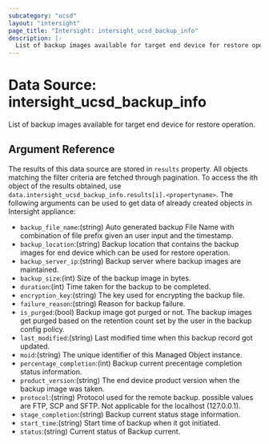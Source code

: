```yaml
---
subcategory: "ucsd"
layout: "intersight"
page_title: "Intersight: intersight_ucsd_backup_info"
description: |-
  List of backup images available for target end device for restore operation.
---
```


# Data Source: intersight_ucsd_backup_info
List of backup images available for target end device for restore operation.
## Argument Reference
The results of this data source are stored in `results` property.
All objects matching the filter criteria are fetched through pagination.
To access the ith object of the results obtained, use `data.intersight_ucsd_backup_info.results[i].<propertyname>`.
The following arguments can be used to get data of already created objects in Intersight appliance:
* `backup_file_name`:(string) Auto generated backup File Name with combination of file prefix given an user input and the timestamp. 
* `backup_location`:(string) Backup location that contains the backup images for end device which can be used for restore operation. 
* `backup_server_ip`:(string) Backup server where backup images are maintained. 
* `backup_size`:(int) Size of the backup image in bytes. 
* `duration`:(int) Time taken for the backup to be completed. 
* `encryption_key`:(string) The key used for encrypting the backup file. 
* `failure_reason`:(string) Reason for backup failure. 
* `is_purged`:(bool) Backup image got purged or not. The backup images get purged based on the retention count set by the user in the backup config policy. 
* `last_modified`:(string) Last modified time when this backup record got updated. 
* `moid`:(string) The unique identifier of this Managed Object instance. 
* `percentage_completion`:(int) Backup current precentage completion status information. 
* `product_version`:(string) The end device product version when the backup image was taken. 
* `protocol`:(string) Protocol used for the remote backup. possible values are FTP, SCP and SFTP. Not applicable for the localhost (127.0.0.1). 
* `stage_completion`:(string) Backup current status stage information. 
* `start_time`:(string) Start time of backup when it got initiated. 
* `status`:(string) Current status of Backup current. 
 